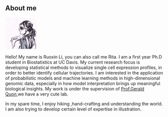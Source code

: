 <h2> About me </h2>

<img src="phot.jpg" width = "100px" height = "100px"/>
   
<p> Hello! My name is Ruoxin Li, you can also call me Rita. I am a first year Ph.D student in Biostatistics at UC Davis. My current research focus is developing statistical methods to visualize single cell expression profiles, in order to better identify cellular trajectories. I am interested in the application of probabilistic models and machine learning methods in high-dimensional genomic data, especially in how model interpretation brings up meaningful biological insights. My work is under the supervision of <a href = "http://qlab.faculty.ucdavis.edu/"> Prof.Gerald Quon</a>,we have a very cute lab.</p>

<p>In my spare time, I enjoy hiking ,hand-crafting and understanding the world. I am also trying to develop certain level of expertise in illustration.</p>
